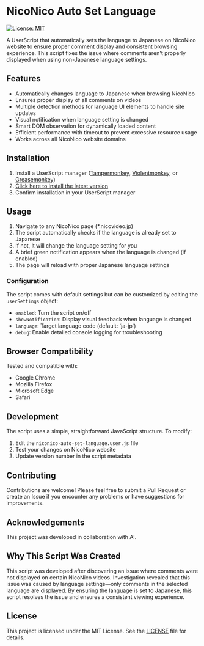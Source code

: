 # NicoNico Auto Set Language

[![License: MIT](https://img.shields.io/badge/License-MIT-yellow.svg)](https://opensource.org/licenses/MIT)

A UserScript that automatically sets the language to Japanese on NicoNico website to ensure proper comment display and consistent browsing experience. This script fixes the issue where comments aren't properly displayed when using non-Japanese language settings.

## Features

- Automatically changes language to Japanese when browsing NicoNico
- Ensures proper display of all comments on videos
- Multiple detection methods for language UI elements to handle site updates
- Visual notification when language setting is changed
- Smart DOM observation for dynamically loaded content
- Efficient performance with timeout to prevent excessive resource usage
- Works across all NicoNico website domains

## Installation

1. Install a UserScript manager ([Tampermonkey](https://www.tampermonkey.net/), [Violentmonkey](https://violentmonkey.github.io/), or [Greasemonkey](https://www.greasespot.net/))
2. [Click here to install the latest version](https://github.com/PiesP/niconico-auto-set-language/raw/master/dist/niconico-auto-set-language.user.js)
3. Confirm installation in your UserScript manager

## Usage

1. Navigate to any NicoNico page (*.nicovideo.jp)
2. The script automatically checks if the language is already set to Japanese
3. If not, it will change the language setting for you
4. A brief green notification appears when the language is changed (if enabled)
5. The page will reload with proper Japanese language settings

### Configuration

The script comes with default settings but can be customized by editing the `userSettings` object:

- `enabled`: Turn the script on/off
- `showNotification`: Display visual feedback when language is changed
- `language`: Target language code (default: 'ja-jp')
- `debug`: Enable detailed console logging for troubleshooting

## Browser Compatibility

Tested and compatible with:
- Google Chrome
- Mozilla Firefox
- Microsoft Edge
- Safari

## Development

The script uses a simple, straightforward JavaScript structure. To modify:

1. Edit the `niconico-auto-set-language.user.js` file
2. Test your changes on NicoNico website
3. Update version number in the script metadata

## Contributing

Contributions are welcome! Please feel free to submit a Pull Request or create an Issue if you encounter any problems or have suggestions for improvements.

## Acknowledgements

This project was developed in collaboration with AI.

## Why This Script Was Created

This script was developed after discovering an issue where comments were not displayed on certain NicoNico videos. Investigation revealed that this issue was caused by language settings—only comments in the selected language are displayed. By ensuring the language is set to Japanese, this script resolves the issue and ensures a consistent viewing experience.

## License

This project is licensed under the MIT License. See the [LICENSE](LICENSE) file for details.
